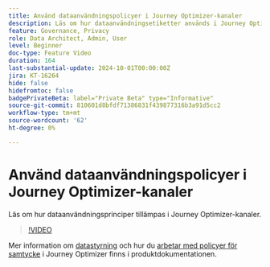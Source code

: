 ```yaml
---
title: Använd dataanvändningspolicyer i Journey Optimizer-kanaler
description: Läs om hur dataanvändningsetiketter används i Journey Optimizer-kanaler.
feature: Governance, Privacy
role: Data Architect, Admin, User
level: Beginner
doc-type: Feature Video
duration: 164
last-substantial-update: 2024-10-01T00:00:00Z
jira: KT-16264
hide: false
hidefromtoc: false
badgePrivateBeta: label="Private Beta" type="Informative"
source-git-commit: 810601d8bfdf71386831f439877316b3a91d5cc2
workflow-type: tm+mt
source-wordcount: '62'
ht-degree: 0%

---
```



# Använd dataanvändningspolicyer i Journey Optimizer-kanaler

Läs om hur dataanvändningsprinciper tillämpas i Journey Optimizer-kanaler.

>[!VIDEO](https://video.tv.adobe.com/v/3434909/?learn=on&captions=swe)

Mer information om [datastyrning](https://experienceleague.adobe.com/en/docs/journey-optimizer/using/privacy/action-privacy-restricted) och hur du [arbetar med policyer för samtycke](https://experienceleague.adobe.com/en/docs/journey-optimizer/using/privacy/consent/consent-restricted) i Journey Optimizer finns i produktdokumentationen.